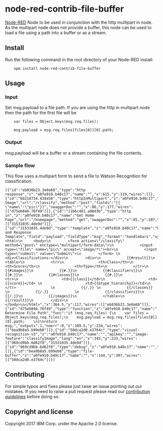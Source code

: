 # node-red-contrib-file-buffer

[Node-RED](http://nodered.org) Node to be used in conjunction with the
http multipart in node.
As the multipart node does not provide a buffer, this node can be used to load a
file using a path into a buffer or as a stream.


## Install

Run the following command in the root directory of your Node-RED install:

````
    npm install node-red-contrib-file-buffer
````

## Usage

### Input
Set msg.payload to a file path. If you are using the http in multipart node then the path for the first file will be

````
    var files = Object.keys(msg.req.files);

    msg.payload = msg.req.files[files[0]][0].path;
````


### Output
msg.payload will be a buffer or a stream containing the file contents.

### Sample flow
This flow uses a multipart form to send a file to Watson Recognition for
classification.

````
[{"id":"eb836b23.3e0a68","type":"http response","z":"a0fe910.b40c17","name":"","x":615,"y":119,"wires":[]},{"id":"bb218734.439a58","type":"httpInMultipart","z":"a0fe910.b40c17","name":"Classify Image","url":"/classify","method":"post","fields":"[{ \"name\":\"pic\"}]","swaggerDoc":"","x":86,"y":177,"wires":[["d75e6046.76f49"]]},{"id":"11b6c481.a08d3b","type":"http in","z":"a0fe910.b40c17","name":"Get Home Page","url":"/homepage","method":"get","swaggerDoc":"","x":85,"y":107,"wires":[["31531035.4de9d"]]},{"id":"31531035.4de9d","type":"template","z":"a0fe910.b40c17","name":"Form and Response Template","field":"payload","fieldType":"msg","format":"handlebars","syntax":"mustache","template":" <html>\n     <body>\n        <form action=\"/classify\" method=\"post\" enctype=\"multipart/form-data\">\n            <input type=\"file\" name=\"pic\" accept=\"image/*\"><br>\n            <input type=\"submit\" value=\"Submit\">\n        </form> \n        <div>Classifications:</div>\n        <div>\n            {{#result}}\n            <table>\n            <tr>\n                <th>Class</th>\n                <th>Score</th>\n                <th>Type</th>\n            </tr>\n            {{#images}}\n            {{#.}}\n            {{#classifiers}}\n            {{#.}}\n            {{#classes}}\n            {{#.}}\n                <tr>\n                    <td>{{class}}</td>\n                    <td>{{score}}</td> \n                    <td>{{&type_hierarchy}}</td>\n                </tr>                \n            {{/.}} \n            {{/classes}}            \n            {{/.}}            \n            {{/classifiers}}\n            {{/.}}\n            {{/images}}\n            </table>\n            {{/result}}\n        </div>\n     </body>\n</html>","x":364.5,"y":117,"wires":[["eb836b23.3e0a68"]]},{"id":"d75e6046.76f49","type":"function","z":"a0fe910.b40c17","name":" Determine File Path","func":"if (msg.req.files) {\n    var files = Object.keys(msg.req.files);\n    msg.payload = msg.req.files[files[0]][0].path;    \n}\nreturn msg;","outputs":1,"noerr":0,"x":109.5,"y":234,"wires":[["bea9b8a5.b99eb8"]]},{"id":"50dca2d0.e3764c","type":"visual-recognition-v3","z":"a0fe910.b40c17","name":"","apikey":"","image-feature":"classifyImage","lang":"en","x":345,"y":233,"wires":[["969cd9bb.6d62f8","31531035.4de9d"]]},{"id":"969cd9bb.6d62f8","type":"debug","z":"a0fe910.b40c17","name":"","active":true,"console":"false","complete":"result","x":556.5,"y":277,"wires":[]},{"id":"bea9b8a5.b99eb8","type":"file-buffer","z":"a0fe910.b40c17","name":"","x":144,"y":307,"wires":[["50dca2d0.e3764c"]]}]
````

## Contributing
For simple typos and fixes please just raise an issue pointing out our mistakes. If you need to raise a pull request please read our [contribution guidelines](https://github.com/ibm-early-programs/node-red-contrib-file-buffer/blob/master/CONTRIBUTING.md) before doing so.

## Copyright and license

Copyright 2017 IBM Corp. under the Apache 2.0 license.
